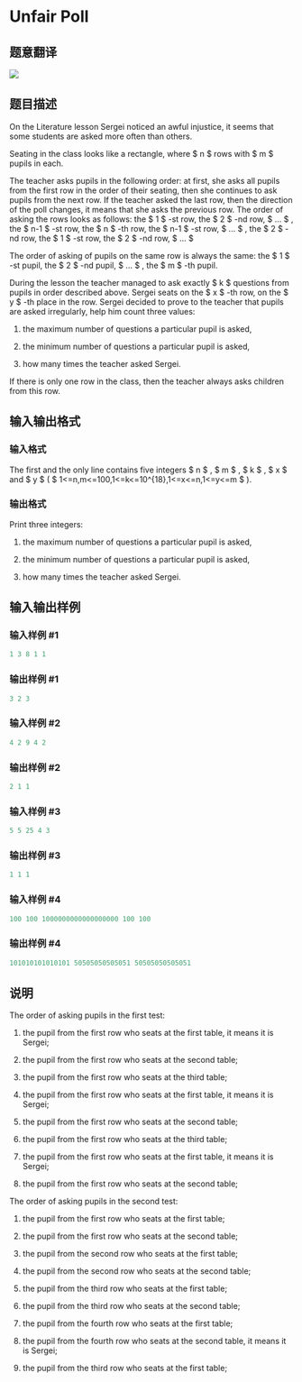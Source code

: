 # Unfair Poll

## 题意翻译

![](https://cdn.luogu.org/upload/pic/70586.png)

## 题目描述

On the Literature lesson Sergei noticed an awful injustice, it seems that some students are asked more often than others.

Seating in the class looks like a rectangle, where $ n $ rows with $ m $ pupils in each.

The teacher asks pupils in the following order: at first, she asks all pupils from the first row in the order of their seating, then she continues to ask pupils from the next row. If the teacher asked the last row, then the direction of the poll changes, it means that she asks the previous row. The order of asking the rows looks as follows: the $ 1 $ -st row, the $ 2 $ -nd row, $ ... $ , the $ n-1 $ -st row, the $ n $ -th row, the $ n-1 $ -st row, $ ... $ , the $ 2 $ -nd row, the $ 1 $ -st row, the $ 2 $ -nd row, $ ... $

The order of asking of pupils on the same row is always the same: the $ 1 $ -st pupil, the $ 2 $ -nd pupil, $ ... $ , the $ m $ -th pupil.

During the lesson the teacher managed to ask exactly $ k $ questions from pupils in order described above. Sergei seats on the $ x $ -th row, on the $ y $ -th place in the row. Sergei decided to prove to the teacher that pupils are asked irregularly, help him count three values:

1. the maximum number of questions a particular pupil is asked,

2. the minimum number of questions a particular pupil is asked,

3. how many times the teacher asked Sergei.

If there is only one row in the class, then the teacher always asks children from this row.

## 输入输出格式

### 输入格式

The first and the only line contains five integers $ n $ , $ m $ , $ k $ , $ x $ and $ y $ ( $ 1<=n,m<=100,1<=k<=10^{18},1<=x<=n,1<=y<=m $ ).

### 输出格式

Print three integers:

1. the maximum number of questions a particular pupil is asked,

2. the minimum number of questions a particular pupil is asked,

3. how many times the teacher asked Sergei.

## 输入输出样例

### 输入样例 #1

```cpp
1 3 8 1 1

```
### 输出样例 #1

```cpp
3 2 3
```


### 输入样例 #2

```cpp
4 2 9 4 2

```
### 输出样例 #2

```cpp
2 1 1
```


### 输入样例 #3

```cpp
5 5 25 4 3

```
### 输出样例 #3

```cpp
1 1 1
```


### 输入样例 #4

```cpp
100 100 1000000000000000000 100 100

```
### 输出样例 #4

```cpp
101010101010101 50505050505051 50505050505051
```


## 说明

The order of asking pupils in the first test:

1. the pupil from the first row who seats at the first table, it means it is Sergei;

2. the pupil from the first row who seats at the second table;

3. the pupil from the first row who seats at the third table;

4. the pupil from the first row who seats at the first table, it means it is Sergei;

5. the pupil from the first row who seats at the second table;

6. the pupil from the first row who seats at the third table;

7. the pupil from the first row who seats at the first table, it means it is Sergei;

8. the pupil from the first row who seats at the second table;

The order of asking pupils in the second test:

1. the pupil from the first row who seats at the first table;

2. the pupil from the first row who seats at the second table;

3. the pupil from the second row who seats at the first table;

4. the pupil from the second row who seats at the second table;

5. the pupil from the third row who seats at the first table;

6. the pupil from the third row who seats at the second table;

7. the pupil from the fourth row who seats at the first table;

8. the pupil from the fourth row who seats at the second table, it means it is Sergei;

9. the pupil from the third row who seats at the first table;

